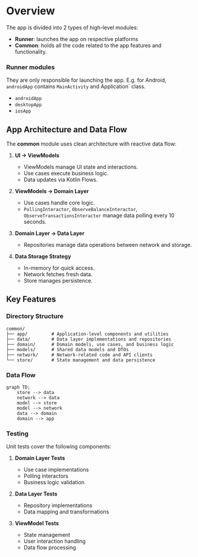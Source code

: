 # Overview

The app is divided into 2 types of high-level modules:

- **Runner**: launches the app on respective platforms
- **Common**: holds all the code related to the app features and functionality.

### Runner modules

They are only responsible for launching the app. E.g. for Android, `androidApp` contains `MainActivity` and Application` class.

- `androidApp`
- `desktopApp`
- `iosApp`

## App Architecture and Data Flow

The **common** module uses clean architecture with reactive data flow:

1. **UI → ViewModels**

   - ViewModels manage UI state and interactions.
   - Use cases execute business logic.
   - Data updates via Kotlin Flows.

2. **ViewModels → Domain Layer**

   - Use cases handle core logic.
   - `PollingInteractor`, `ObserveBalanceInteractor`, `ObserveTransactionsInteractor` manage data polling every 10 seconds.

3. **Domain Layer → Data Layer**

   - Repositories manage data operations between network and storage.

4. **Data Storage Strategy**
   - In-memory for quick access.
   - Network fetches fresh data.
   - Store manages persistence.

## Key Features

### Directory Structure

```
common/
├── app/         # Application-level components and utilities
├── data/        # Data layer implementations and repositories
├── domain/      # Domain models, use cases, and business logic
├── models/      # Shared data models and DTOs
├── network/     # Network-related code and API clients
└── store/       # State management and data persistence
```

### Data Flow

```mermaid
graph TD;
    store --> data
    network --> data
    model --> store
    model --> network
    data --> domain
    domain --> app
```

### Testing

Unit tests cover the following components:

1. **Domain Layer Tests**

   - Use case implementations
   - Polling interactors
   - Business logic validation

2. **Data Layer Tests**

   - Repository implementations
   - Data mapping and transformations

3. **ViewModel Tests**
   - State management
   - User interaction handling
   - Data flow processing
